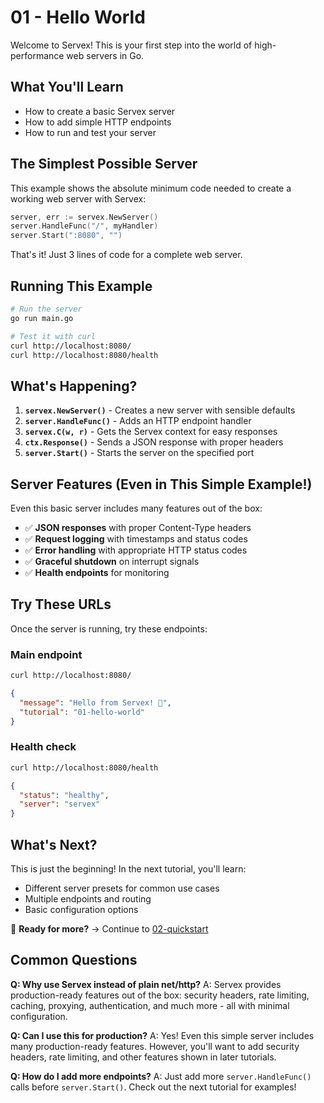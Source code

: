 # 01 - Hello World

Welcome to Servex! This is your first step into the world of high-performance web servers in Go.

## What You'll Learn

- How to create a basic Servex server
- How to add simple HTTP endpoints
- How to run and test your server

## The Simplest Possible Server

This example shows the absolute minimum code needed to create a working web server with Servex:

```go
server, err := servex.NewServer()
server.HandleFunc("/", myHandler)
server.Start(":8080", "")
```

That's it! Just 3 lines of code for a complete web server.

## Running This Example

```bash
# Run the server
go run main.go

# Test it with curl
curl http://localhost:8080/
curl http://localhost:8080/health
```

## What's Happening?

1. **`servex.NewServer()`** - Creates a new server with sensible defaults
2. **`server.HandleFunc()`** - Adds an HTTP endpoint handler
3. **`servex.C(w, r)`** - Gets the Servex context for easy responses
4. **`ctx.Response()`** - Sends a JSON response with proper headers
5. **`server.Start()`** - Starts the server on the specified port

## Server Features (Even in This Simple Example!)

Even this basic server includes many features out of the box:
- ✅ **JSON responses** with proper Content-Type headers
- ✅ **Request logging** with timestamps and status codes
- ✅ **Error handling** with appropriate HTTP status codes
- ✅ **Graceful shutdown** on interrupt signals
- ✅ **Health endpoints** for monitoring

## Try These URLs

Once the server is running, try these endpoints:

### Main endpoint
```bash
curl http://localhost:8080/
```
```json
{
  "message": "Hello from Servex! 👋",
  "tutorial": "01-hello-world"
}
```

### Health check
```bash
curl http://localhost:8080/health
```
```json
{
  "status": "healthy", 
  "server": "servex"
}
```

## What's Next?

This is just the beginning! In the next tutorial, you'll learn:
- Different server presets for common use cases
- Multiple endpoints and routing
- Basic configuration options

🎯 **Ready for more?** → Continue to [02-quickstart](../02-quickstart/)

## Common Questions

**Q: Why use Servex instead of plain net/http?**
A: Servex provides production-ready features out of the box: security headers, rate limiting, caching, proxying, authentication, and much more - all with minimal configuration.

**Q: Can I use this for production?**
A: Yes! Even this simple server includes many production-ready features. However, you'll want to add security headers, rate limiting, and other features shown in later tutorials.

**Q: How do I add more endpoints?**
A: Just add more `server.HandleFunc()` calls before `server.Start()`. Check out the next tutorial for examples! 